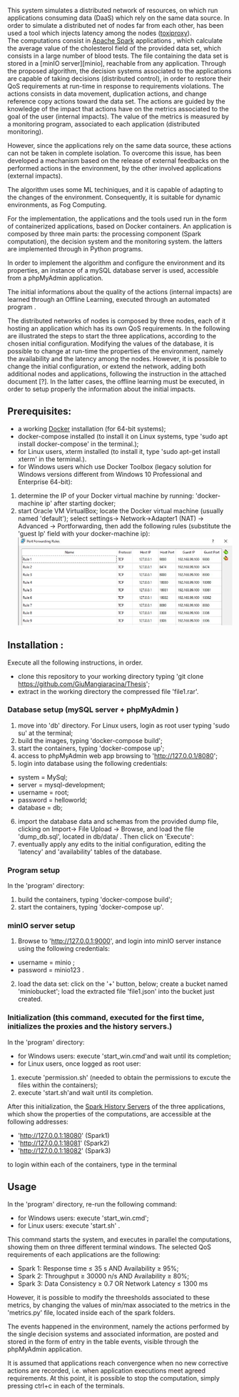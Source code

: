 This system simulates a distributed network of resources, on which run applications consuming data (DaaS)  which rely on the same data source.
In order to simulate a distributed net of nodes far from each other, has been used a tool which injects latency among the nodes ([toxiproxy][proxy]).  
The computations consist in [Apache Spark][spark] applications , which calculate the average value of the cholesterol field of the provided data set, which consists in a large number of blood tests. The file containing the data set is stored in a [minIO server][minio], reachable from any application.
Through the proposed algorithm, the decision systems associated to the applications are capable of taking decisions (distributed control), in order to restore their QoS requirements at run-time in response to requirements violations.
The actions consists in data movement, duplication actions, and change reference copy actions toward the data set. 
The actions are guided by the knowledge of the impact that actions have on the metrics associated to the goal of the user (internal impacts).
The value of the metrics is measured by a monitoring program, associated to each application (distributed monitoring).

However, since the applications rely on the same data source, these actions can not be taken in complete isolation. To overcome this issue, has been developed a mechanism based on the release of external feedbacks on the performed actions in the environment, by the other involved applications (external impacts).

The algorithm uses some ML techiniques, and it is capable of adapting to the changes of the environment. Consequently, it is suitable for dynamic environments, as Fog Computing.

For the implementation, the applications and the tools used run in the form of containerized applications, based on Docker containers.
An application is composed by three main parts: the processing component (Spark computation), the decision system and the monitoring system. the latters are implemented through in Python programs.  

In order to implement the algorithm and configure the environment and its properties, an instance of a mySQL database server is used, accessible from a phpMyAdmin application.

The initial informations about the quality of the actions (internal impacts) are learned through an Offline Learning, executed through an automated program .

The distributed networks of nodes is composed by three nodes, each of it hosting an application which has its own QoS requirements. In the following are illustrated the steps to start the three applications, according to the chosen initial configuration. 
Modifying the values of the database, it is possible to change at run-time the properties of the environment, namely the availability and the latency among the nodes.
However, it is possible to change the initial configuration, or extend the network, adding both additional nodes and applications, following the instruction in the attached document [?]. In the latter cases, the offline learning must be executed, in order to setup properly the information about the initial impacts.

## Prerequisites:
- a working [Docker][docker] installation (for 64-bit systems);
- docker-compose installed  (to install it on Linux systems, type 'sudo apt install docker-compose' in the terminal.);
- for Linux users, xterm installed (to install it, type 'sudo apt-get install xterm' in the terminal.).
- for Windows users which use Docker Toolbox (legacy solution for Windows versions different from Windows 10 Professional and Enterprise 64-bit):
 1. determine the IP of your Docker virtual machine by running: 'docker-machine ip' after starting docker;
 2. start Oracle VM VirtualBox; locate the Docker virtual machine (usually named 'default'); select settings-> Network->Adapter1 (NAT) -> Advanced -> Portforwarding, then add the following rules (substitute the 'guest Ip' field with your docker-machine ip):
 ![](https://github.com/GiuMangiaracina/Thesis/blob/master/ports.JPG)
 
## Installation : 
Execute all the following instructions, in order.

- clone this repository to your working directory typing 'git clone https://github.com/GiuMangiaracina/Thesis';
- extract in the working directory the compressed file 'file1.rar'.
### Database setup (mySQL server + phpMyAdmin )
1. move into 'db' directory. For Linux users, login as root user typing 'sudo su' at the terminal;
2. build the images, typing 'docker-compose build';
3. start the containers, typing 'docker-compose up';
4. access to phpMyAdmin web app browsing to 'http://127.0.0.1/8080';
5. login into database using the following credentials: 
 - system = MySql;
 - server = mysql-development;
 - username = root;
 - password = helloworld;
 - database = db;
6. import the database data and schemas from the provided dump file, clicking on Import-> File Upload -> Browse, and load the file 'dump_db.sql', located in db/data/ . Then click on 'Execute':
7. eventually apply any edits to the initial configuration, editing the 'latency' and 'availability' tables of the database.
### Program setup
In the 'program' directory:
1. build the containers, typing 'docker-compose build';
2. start the containers, typing 'docker-compose up'.
### minIO server setup
1. Browse to 'http://127.0.0.1:9000', and login into minIO server instance using the following credentials: 
- username = minio ;
- password = minio123 .
2. load the data set: click on the '+' button, below; create a bucket named 'miniobucket'; load the extracted file 'file1.json' into the bucket just created.

### Initialization (this command, executed for the first time, initializes the proxies and the history servers.)
In the 'program' directory:

- for Windows users: execute 'start_win.cmd'and wait until its completion;
- for Linux users, once logged as root user: 
1. execute 'permission.sh' (needed to obtain the permissions to excute the files within the containers);
2. execute 'start.sh'and wait until its completion.

After this initialization, the [Spark History Servers][history server] of the three applications, which show the properties of the computations, are accessible at the following addresses:
- 'http://127.0.0.1:18080' (Spark1)
- 'http://127.0.0.1:18081' (Spark2)
- 'http://127.0.0.1:18082' (Spark3)


to login within each of the containers, type in the terminal 
## Usage
In the 'program' directory, re-run the following command:
- for Windows users:
execute 'start_win.cmd';
- for Linux users:
execute 'start.sh' .

This command starts the system, and executes in parallel the computations, showing them on three different terminal windows.
The selected QoS requirements of each applications are the following:

- Spark 1: Response time ≤ 35 s AND Availability ≥ 95%; 
- Spark 2: Throughput ≥ 30000 n/s AND Availability ≥ 80%;
- Spark 3: Data Consistency ≥ 0.7 OR Network Latency ≤ 1300 ms

However, it is possible to modify the threesholds associated to these metrics, by changing the values of min/max associated to the metrics in the 'metrics.py' file, located inside each of the spark folders.

The events happened in the environment, namely the actions performed by the single decision systems and associated information, are posted and stored in the form of entry in the table events, visible through the phpMyAdmin application.

It is assumed that applications reach convergence when no new corrective actions are recorded, i.e. when application executions meet agreed requirements. At this point, it is possible to stop the computation, simply pressing ctrl+c in each of the terminals. 


[proxy]: https://github.com/Shopify/toxiproxy
[minIO server]: https://min.io/
[spark]: https://spark.apache.org/
[history server]: https://spark.apache.org/docs/latest/monitoring.html
[docker]: https://docs.docker.com/get-docker/
